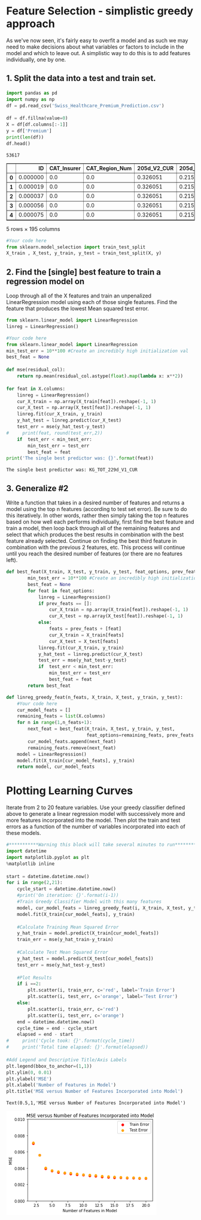 
# Feature Selection - simplistic greedy approach
As we've now seen, it's fairly easy to overfit a model and as such we may need to make decisions about what variables or factors to include in the model and which to leave out. A simplistic way to do this is to add features individually, one by one.

## 1. Split the data into a test and train set.


```python
import pandas as pd
import numpy as np
df = pd.read_csv('Swiss_Healthcare_Premium_Prediction.csv')

df = df.fillna(value=0)
X = df[df.columns[:-1]]
y = df['Premium']
print(len(df))
df.head()
```

    53617





<div>
<style scoped>
    .dataframe tbody tr th:only-of-type {
        vertical-align: middle;
    }

    .dataframe tbody tr th {
        vertical-align: top;
    }

    .dataframe thead th {
        text-align: right;
    }
</style>
<table border="1" class="dataframe">
  <thead>
    <tr style="text-align: right;">
      <th></th>
      <th>ID</th>
      <th>CAT_Insurer</th>
      <th>CAT_Region_Num</th>
      <th>205d_V2_CUR</th>
      <th>205d_V3_PRC</th>
      <th>212d_V1_CUR</th>
      <th>212d_V2_PRC</th>
      <th>213d_V2_CUR</th>
      <th>213d_V3_PRC</th>
      <th>402d_V1_INT</th>
      <th>...</th>
      <th>KG_SPS_226d_V1_CUR</th>
      <th>KG_SPS_227d_V1_PRC</th>
      <th>KG_SPS_229d_V1_CUR</th>
      <th>KG_SX_226d_V1_CUR</th>
      <th>KG_SX_227d_V1_PRC</th>
      <th>KG_SX_229d_V1_CUR</th>
      <th>KG_TOT_226d_V1_CUR</th>
      <th>KG_TOT_227d_V1_PRC</th>
      <th>KG_TOT_229d_V1_CUR</th>
      <th>Premium</th>
    </tr>
  </thead>
  <tbody>
    <tr>
      <th>0</th>
      <td>0.000000</td>
      <td>0.0</td>
      <td>0.0</td>
      <td>0.326051</td>
      <td>0.215957</td>
      <td>0.322181</td>
      <td>0.234051</td>
      <td>0.377469</td>
      <td>0.213745</td>
      <td>0.341908</td>
      <td>...</td>
      <td>0.275441</td>
      <td>0.373868</td>
      <td>0.285167</td>
      <td>0.149472</td>
      <td>0.610291</td>
      <td>0.131174</td>
      <td>0.326051</td>
      <td>0.215957</td>
      <td>0.359147</td>
      <td>0.409432</td>
    </tr>
    <tr>
      <th>1</th>
      <td>0.000019</td>
      <td>0.0</td>
      <td>0.0</td>
      <td>0.326051</td>
      <td>0.215957</td>
      <td>0.322181</td>
      <td>0.234051</td>
      <td>0.377469</td>
      <td>0.213745</td>
      <td>0.341908</td>
      <td>...</td>
      <td>0.275441</td>
      <td>0.373868</td>
      <td>0.285167</td>
      <td>0.149472</td>
      <td>0.610291</td>
      <td>0.131174</td>
      <td>0.326051</td>
      <td>0.215957</td>
      <td>0.359147</td>
      <td>0.394941</td>
    </tr>
    <tr>
      <th>2</th>
      <td>0.000037</td>
      <td>0.0</td>
      <td>0.0</td>
      <td>0.326051</td>
      <td>0.215957</td>
      <td>0.322181</td>
      <td>0.234051</td>
      <td>0.377469</td>
      <td>0.213745</td>
      <td>0.341908</td>
      <td>...</td>
      <td>0.275441</td>
      <td>0.373868</td>
      <td>0.285167</td>
      <td>0.149472</td>
      <td>0.610291</td>
      <td>0.131174</td>
      <td>0.326051</td>
      <td>0.215957</td>
      <td>0.359147</td>
      <td>0.358463</td>
    </tr>
    <tr>
      <th>3</th>
      <td>0.000056</td>
      <td>0.0</td>
      <td>0.0</td>
      <td>0.326051</td>
      <td>0.215957</td>
      <td>0.322181</td>
      <td>0.234051</td>
      <td>0.377469</td>
      <td>0.213745</td>
      <td>0.341908</td>
      <td>...</td>
      <td>0.275441</td>
      <td>0.373868</td>
      <td>0.285167</td>
      <td>0.149472</td>
      <td>0.610291</td>
      <td>0.131174</td>
      <td>0.326051</td>
      <td>0.215957</td>
      <td>0.359147</td>
      <td>0.321986</td>
    </tr>
    <tr>
      <th>4</th>
      <td>0.000075</td>
      <td>0.0</td>
      <td>0.0</td>
      <td>0.326051</td>
      <td>0.215957</td>
      <td>0.322181</td>
      <td>0.234051</td>
      <td>0.377469</td>
      <td>0.213745</td>
      <td>0.341908</td>
      <td>...</td>
      <td>0.275441</td>
      <td>0.373868</td>
      <td>0.285167</td>
      <td>0.149472</td>
      <td>0.610291</td>
      <td>0.131174</td>
      <td>0.326051</td>
      <td>0.215957</td>
      <td>0.359147</td>
      <td>0.285634</td>
    </tr>
  </tbody>
</table>
<p>5 rows × 195 columns</p>
</div>




```python
#Your code here
from sklearn.model_selection import train_test_split
X_train , X_test, y_train, y_test = train_test_split(X, y)
```

## 2. Find the [single] best feature to train a regression model on
Loop through all of the X features and train an unpenalized LinearRegression model using each of those single features. Find the feature that produces the lowest Mean squared test error.


```python
from sklearn.linear_model import LinearRegression
linreg = LinearRegression()
```


```python
#Your code here
from sklearn.linear_model import LinearRegression
min_test_err = 10**100 #Create an incredibly high initialization val
best_feat = None

def mse(residual_col):
    return np.mean(residual_col.astype(float).map(lambda x: x**2))

for feat in X.columns:
    linreg = LinearRegression()
    cur_X_train = np.array(X_train[feat]).reshape(-1, 1)
    cur_X_test = np.array(X_test[feat]).reshape(-1, 1)
    linreg.fit(cur_X_train, y_train)
    y_hat_test = linreg.predict(cur_X_test)
    test_err = mse(y_hat_test-y_test)
#     print(feat, round(test_err,2))
    if  test_err < min_test_err:
        min_test_err = test_err
        best_feat = feat
print('The single best predictor was: {}'.format(feat))
```

    The single best predictor was: KG_TOT_229d_V1_CUR


## 3. Generalize #2
Write a function that takes in a desired number of features and returns a model using the top n features (according to test set error). Be sure to do this iteratively. In other words, rather then simply taking the top n features based on how well each performs individually, first find the best feature and train a model, then loop back through all of the remaining features and select that which produces the best results in combination with the best feature already selected. Continue on finding the best third feature in combination with the previous 2 features, etc. This process will continue until you reach the desired number of features (or there are no features left).


```python
def best_feat(X_train, X_test, y_train, y_test, feat_options, prev_feats=[]):
        min_test_err = 10**100 #Create an incredibly high initialization val
        best_feat = None
        for feat in feat_options:
            linreg = LinearRegression()
            if prev_feats == []:
                cur_X_train = np.array(X_train[feat]).reshape(-1, 1)
                cur_X_test = np.array(X_test[feat]).reshape(-1, 1)
            else:
                feats = prev_feats + [feat]
                cur_X_train = X_train[feats]
                cur_X_test = X_test[feats]
            linreg.fit(cur_X_train, y_train)
            y_hat_test = linreg.predict(cur_X_test)
            test_err = mse(y_hat_test-y_test)
            if  test_err < min_test_err:
                min_test_err = test_err
                best_feat = feat
        return best_feat
```


```python
def linreg_greedy_feat(n_feats, X_train, X_test, y_train, y_test):
    #Your code here
    cur_model_feats = []
    remaining_feats = list(X.columns)
    for n in range(1,n_feats+1):
        next_feat = best_feat(X_train, X_test, y_train, y_test,
                              feat_options=remaining_feats, prev_feats = cur_model_feats)
        cur_model_feats.append(next_feat)
        remaining_feats.remove(next_feat)
    model = LinearRegression()
    model.fit(X_train[cur_model_feats], y_train)
    return model, cur_model_feats
```

# Plotting Learning Curves
Iterate from 2 to 20 feature variables. Use your greedy classifier defined above to generate a linear regression model with successively more and more features incorporated into the model. Then plot the train and test errors as a function of the number of variables incorporated into each of these models.


```python
#***********Warning this block will take several minutes to run************
import datetime
import matplotlib.pyplot as plt
%matplotlib inline

start = datetime.datetime.now()
for i in range(2,21):
    cycle_start = datetime.datetime.now()
    #print('On iteration: {}'.format(i-1))
    #Train Greedy Classifier Model with this many features
    model, cur_model_feats = linreg_greedy_feat(i, X_train, X_test, y_train, y_test)
    model.fit(X_train[cur_model_feats], y_train)
    
    #Calculate Training Mean Squared Error
    y_hat_train = model.predict(X_train[cur_model_feats])
    train_err = mse(y_hat_train-y_train)
    
    #Calculate Test Mean Squared Error
    y_hat_test = model.predict(X_test[cur_model_feats])
    test_err = mse(y_hat_test-y_test)
    
    #Plot Results
    if i ==2:
        plt.scatter(i, train_err, c='red', label='Train Error')
        plt.scatter(i, test_err, c='orange', label='Test Error')
    else:
        plt.scatter(i, train_err, c='red')
        plt.scatter(i, test_err, c='orange')
    end = datetime.datetime.now()
    cycle_time = end - cycle_start
    elapsed = end - start
#     print('Cycle took: {}'.format(cycle_time))
#     print('Total time elapsed: {}'.format(elapsed))

#Add Legend and Descriptive Title/Axis Labels
plt.legend(bbox_to_anchor=(1,1))
plt.ylim(0, 0.01)
plt.ylabel('MSE')
plt.xlabel('Number of Features in Model')
plt.title('MSE versus Number of Features Incorporated into Model')
```




    Text(0.5,1,'MSE versus Number of Features Incorporated into Model')




![png](index_files/index_11_1.png)

